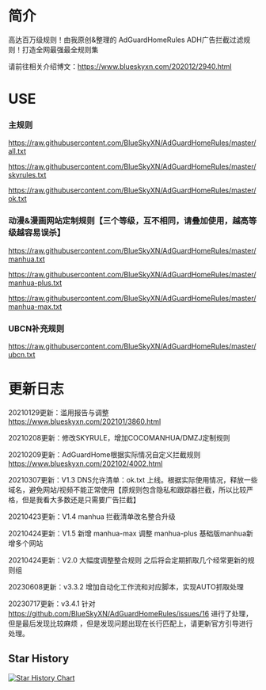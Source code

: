 # 简介
高达百万级规则！由我原创&整理的 AdGuardHomeRules ADH广告拦截过滤规则！打造全网最强最全规则集

请前往相关介绍博文：https://www.blueskyxn.com/202012/2940.html

# USE

### 主规则

https://raw.githubusercontent.com/BlueSkyXN/AdGuardHomeRules/master/all.txt

https://raw.githubusercontent.com/BlueSkyXN/AdGuardHomeRules/master/skyrules.txt

https://raw.githubusercontent.com/BlueSkyXN/AdGuardHomeRules/master/ok.txt

### 动漫&漫画网站定制规则【三个等级，互不相同，请叠加使用，越高等级越容易误杀】

https://raw.githubusercontent.com/BlueSkyXN/AdGuardHomeRules/master/manhua.txt

https://raw.githubusercontent.com/BlueSkyXN/AdGuardHomeRules/master/manhua-plus.txt

https://raw.githubusercontent.com/BlueSkyXN/AdGuardHomeRules/master/manhua-max.txt

### UBCN补充规则

https://raw.githubusercontent.com/BlueSkyXN/AdGuardHomeRules/master/ubcn.txt



# 更新日志

20210129更新：滥用报告与调整  https://www.blueskyxn.com/202101/3860.html

20210208更新：修改SKYRULE，增加COCOMANHUA/DMZJ定制规则

20210209更新：AdGuardHome根据实际情况自定义拦截规则  https://www.blueskyxn.com/202102/4002.html

20210307更新：V1.3 DNS允许清单：ok.txt 上线。根据实际使用情况，释放一些域名，避免网站/视频不能正常使用【原规则包含隐私和跟踪器拦截，所以比较严格，但是我看大多数还是只需要广告拦截】

20210423更新：V1.4 manhua 拦截清单改名整合升级

20210424更新：V1.5 新增 manhua-max 调整 manhua-plus 基础版manhua新增多个网站

20210424更新：V2.0 大幅度调整整合规则 之后将会定期抓取几个经常更新的规则组

20230608更新：v3.3.2 增加自动化工作流和对应脚本，实现AUTO抓取处理

20230717更新：v3.4.1 针对 https://github.com/BlueSkyXN/AdGuardHomeRules/issues/16 进行了处理，但是最后发现比较麻烦 ，但是发现问题出现在长行匹配上，请更新官方引导进行处理。


## Star History

[![Star History Chart](https://api.star-history.com/svg?repos=BlueSkyXN/AdGuardHomeRules&type=Date)](https://star-history.com/#BlueSkyXN/AdGuardHomeRules&Date)
